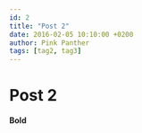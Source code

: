 ```yaml
---
id: 2
title: "Post 2"
date: 2016-02-05 10:10:00 +0200
author: Pink Panther
tags: [tag2, tag3]
---
```


Post 2
======

**Bold**
